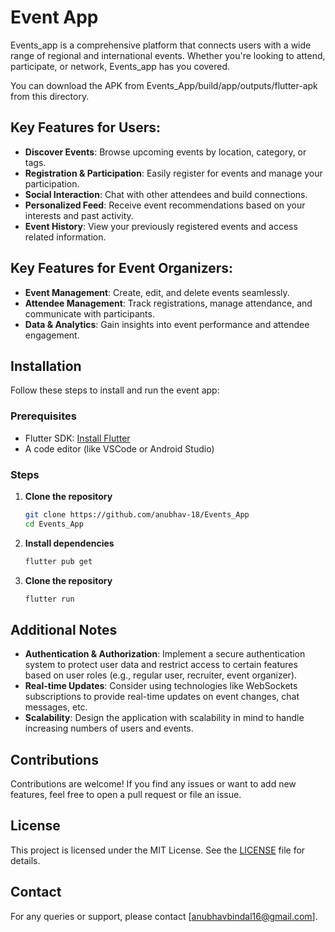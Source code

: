 # Event App

Events_app is a comprehensive platform that connects users with a wide range of regional and international events. Whether you're looking to attend, participate, or network, Events_app has you covered.

You can download the APK from Events_App/build/app/outputs/flutter-apk from this directory.

## Key Features for Users:

- **Discover Events**: Browse upcoming events by location, category, or tags.
- **Registration & Participation**: Easily register for events and manage your participation.
- **Social Interaction**: Chat with other attendees and build connections.
- **Personalized Feed**: Receive event recommendations based on your interests and past activity.
- **Event History**: View your previously registered events and access related information.

## Key Features for Event Organizers:

- **Event Management**: Create, edit, and delete events seamlessly.
- **Attendee Management**: Track registrations, manage attendance, and communicate with participants.
- **Data & Analytics**: Gain insights into event performance and attendee engagement.

## Installation

Follow these steps to install and run the event app:

### Prerequisites

- Flutter SDK: [Install Flutter](https://flutter.dev/docs/get-started/install)
- A code editor (like VSCode or Android Studio)

### Steps

1. **Clone the repository**

   ```bash
   git clone https://github.com/anubhav-18/Events_App
   cd Events_App

2. **Install dependencies**

   ```bash
   flutter pub get
   
3. **Clone the repository**
      
   ```bash
   flutter run

## Additional Notes

- **Authentication & Authorization**: Implement a secure authentication system to protect user data and restrict access to certain features based on user roles (e.g., regular user, recruiter, event organizer).
- **Real-time Updates**: Consider using technologies like WebSockets subscriptions to provide real-time updates on event changes, chat messages, etc.
- **Scalability**: Design the application with scalability in mind to handle increasing numbers of users and events.
  
## Contributions

Contributions are welcome! If you find any issues or want to add new features, feel free to open a pull request or file an issue.

## License

This project is licensed under the MIT License. See the [LICENSE](LICENSE) file for details.

## Contact

For any queries or support, please contact [anubhavbindal16@gmail.com].


